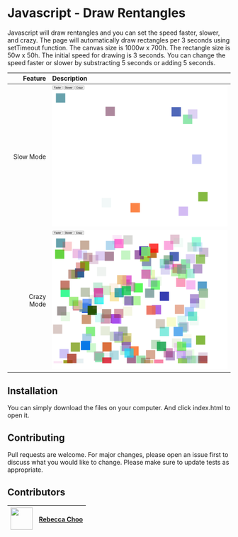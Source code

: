 # Javascript - Draw Rentangles

Javascript will draw rentangles and you can set the speed faster, slower, and crazy.
The page will automatically draw rectangles per 3 seconds using setTimeout function.
The canvas size is 1000w x 700h.
The rectangle size is 50w x 50h.
The initial speed for drawing is 3 seconds.
You can change the speed faster or slower by substracting 5 seconds or adding 5 seconds.

| Feature | Description |
| -----: | :----------- |
|  Slow Mode | <img src="https://github.com/rebeccachoo/javascript-draw-rectangles/blob/main/screenshot1.png?raw=true"  width="400">|
|  Crazy Mode | <img src="https://github.com/rebeccachoo/javascript-draw-rectangles/blob/main/screenshot2.png?raw=true"  width="400">|

## Installation

You can simply download the files on your computer. And click index.html to open it.
 
## Contributing

Pull requests are welcome. For major changes, please open an issue first to discuss what you would like to change.
Please make sure to update tests as appropriate. 


##  Contributors

|  <img src="https://avatars.githubusercontent.com/u/254729?s=460&u=58ed23724180265db677357b4133d4ef970d6407&v=4" width="50" height="50" /> |<a href="https://github.com/rebeccachoo" target="_blank">Rebecca Choo</a>| 
| ----------- | ----------- |
